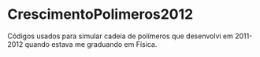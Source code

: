 # CrescimentoPolimeros2012
Códigos usados para simular cadeia de polímeros que desenvolvi em 2011-2012 quando estava me graduando em Física.
